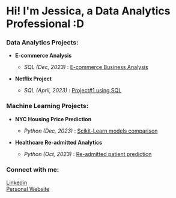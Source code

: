 # Hi! I'm Jessica, a Data Analytics Professional :D

### Data Analytics Projects:

- <b> E-commerce Analysis </b>
  - *SQL (Dec, 2023)* : [E-commerce Business Analysis](https://github.com/eshentong/E-Commerce-Analysis/tree/main)

- <b>Netflix Project</b>
  - *SQL (April, 2023)* : [Project#1 using SQL](https://github.com/eshentong/AnalyticsProject-1/tree/main)

### Machine Learning Projects:

- <b> NYC Housing Price Prediction </b>
  - *Python (Dec, 2023)* : [Scikit-Learn models comparison](https://github.com/eshentong/NYC-HousingPricePrediction/tree/main)
 
- <b>Healthcare Re-admitted Analytics</b>
  - *Python (Oct, 2023)* : [Re-admitted patient prediction](https://github.com/eshentong/healthcare-readmission/tree/main)

 ### Connect with me:
[Linkedin](https://www.linkedin.com/in/jessicatong1/)\
[Personal Website](https://jessicaeshentong.wixsite.com/portfolio)

